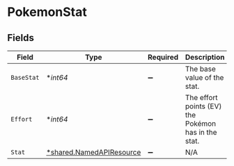 # PokemonStat


## Fields

| Field                                                               | Type                                                                | Required                                                            | Description                                                         |
| ------------------------------------------------------------------- | ------------------------------------------------------------------- | ------------------------------------------------------------------- | ------------------------------------------------------------------- |
| `BaseStat`                                                          | **int64*                                                            | :heavy_minus_sign:                                                  | The base value of the stat.                                         |
| `Effort`                                                            | **int64*                                                            | :heavy_minus_sign:                                                  | The effort points (EV) the Pokémon has in the stat.                 |
| `Stat`                                                              | [*shared.NamedAPIResource](../../models/shared/namedapiresource.md) | :heavy_minus_sign:                                                  | N/A                                                                 |